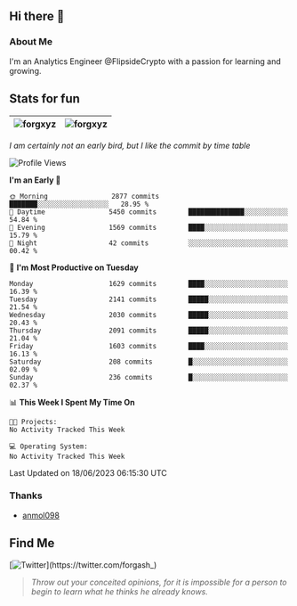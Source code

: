 ## Hi there 👋

### About Me

I'm an Analytics Engineer @FlipsideCrypto with a passion for learning and growing.
  
## Stats for fun

| <img align="center" src="https://github-readme-streak-stats.herokuapp.com/?user=forgxyz&theme=tokyonight" alt="forgxyz" /> | <img align="center" src="https://github-readme-stats.vercel.app/api?username=forgxyz&theme=tokyonight&show_icons=true" alt="forgxyz" /> |
| ------------- |------------- |

*I am certainly not an early bird, but I like the commit by time table*  

<!--START_SECTION:waka-->
![Profile Views](http://img.shields.io/badge/Profile%20Views-0-blue)

**I'm an Early 🐤** 

```text
🌞 Morning                2877 commits        ███████░░░░░░░░░░░░░░░░░░   28.95 % 
🌆 Daytime                5450 commits        ██████████████░░░░░░░░░░░   54.84 % 
🌃 Evening                1569 commits        ████░░░░░░░░░░░░░░░░░░░░░   15.79 % 
🌙 Night                  42 commits          ░░░░░░░░░░░░░░░░░░░░░░░░░   00.42 % 
```
📅 **I'm Most Productive on Tuesday** 

```text
Monday                   1629 commits        ████░░░░░░░░░░░░░░░░░░░░░   16.39 % 
Tuesday                  2141 commits        █████░░░░░░░░░░░░░░░░░░░░   21.54 % 
Wednesday                2030 commits        █████░░░░░░░░░░░░░░░░░░░░   20.43 % 
Thursday                 2091 commits        █████░░░░░░░░░░░░░░░░░░░░   21.04 % 
Friday                   1603 commits        ████░░░░░░░░░░░░░░░░░░░░░   16.13 % 
Saturday                 208 commits         █░░░░░░░░░░░░░░░░░░░░░░░░   02.09 % 
Sunday                   236 commits         █░░░░░░░░░░░░░░░░░░░░░░░░   02.37 % 
```


📊 **This Week I Spent My Time On** 

```text
🐱‍💻 Projects: 
No Activity Tracked This Week

💻 Operating System: 
No Activity Tracked This Week
```


 Last Updated on 18/06/2023 06:15:30 UTC
<!--END_SECTION:waka-->

### Thanks
 - [anmol098](https://github.com/anmol098/waka-readme-stats/)
  
## Find Me
[![Twitter](https://img.shields.io/twitter/url/https/twitter.com/forgash_.svg?style=social&label=Follow%20%40forgash_)](https://twitter.com/forgash_)


> *Throw out your conceited opinions, for it is impossible for a person to begin to learn what he thinks he already knows.* 
